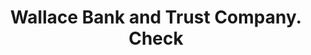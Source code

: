---
doi: 10.7916/D8J97JF6
date_other: '1910'
date_other_textual: 1910-1919
form: printed ephemera
genre:
- Checks (bank checks)
name:
- Wallace Bank and Trust Company
object_in_context_url: https://biggert.cul.columbia.edu/items/view/ave_biggert_00147
subject_hierarchical_geographic:
- Wallace, Idaho, United States
subject_name:
- Wallace Bank and Trust Company
title: Wallace Bank and Trust Company. Check
sort_title: Wallace Bank and Trust Company. Check
call_number: ave_biggert_00147
coordinates:
- 47.47416666666667,-115.92805555555556
pid: ave_biggert_00147
identifiers: ave_biggert_00147
thumbnail: https://derivativo-3.library.columbia.edu/iiif/2/ldpd:342888/full/!256,256/0/native.jpg
permalink: /biggert/ave_biggert_00147/
layout: iiif-image-page
---